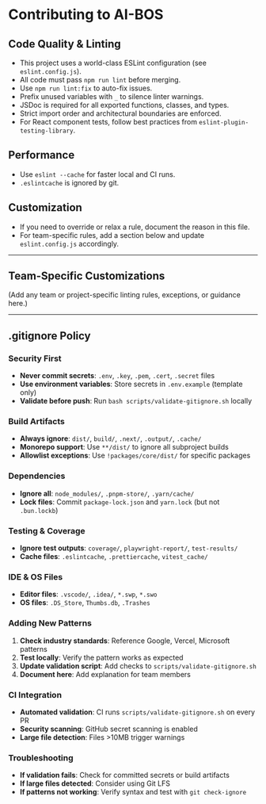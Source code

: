 # Contributing to AI-BOS

## Code Quality & Linting

- This project uses a world-class ESLint configuration (see `eslint.config.js`).
- All code must pass `npm run lint` before merging.
- Use `npm run lint:fix` to auto-fix issues.
- Prefix unused variables with `_` to silence linter warnings.
- JSDoc is required for all exported functions, classes, and types.
- Strict import order and architectural boundaries are enforced.
- For React component tests, follow best practices from `eslint-plugin-testing-library`.

## Performance

- Use `eslint --cache` for faster local and CI runs.
- `.eslintcache` is ignored by git.

## Customization

- If you need to override or relax a rule, document the reason in this file.
- For team-specific rules, add a section below and update `eslint.config.js` accordingly.

---

## Team-Specific Customizations

(Add any team or project-specific linting rules, exceptions, or guidance here.)

---

## .gitignore Policy

### Security First

- **Never commit secrets**: `.env`, `.key`, `.pem`, `.cert`, `.secret` files
- **Use environment variables**: Store secrets in `.env.example` (template only)
- **Validate before push**: Run `bash scripts/validate-gitignore.sh` locally

### Build Artifacts

- **Always ignore**: `dist/`, `build/`, `.next/`, `.output/`, `.cache/`
- **Monorepo support**: Use `**/dist/` to ignore all subproject builds
- **Allowlist exceptions**: Use `!packages/core/dist/` for specific packages

### Dependencies

- **Ignore all**: `node_modules/`, `.pnpm-store/`, `.yarn/cache/`
- **Lock files**: Commit `package-lock.json` and `yarn.lock` (but not `.bun.lockb`)

### Testing & Coverage

- **Ignore test outputs**: `coverage/`, `playwright-report/`, `test-results/`
- **Cache files**: `.eslintcache`, `.prettiercache`, `vitest_cache/`

### IDE & OS Files

- **Editor files**: `.vscode/`, `.idea/`, `*.swp`, `*.swo`
- **OS files**: `.DS_Store`, `Thumbs.db`, `.Trashes`

### Adding New Patterns

1. **Check industry standards**: Reference Google, Vercel, Microsoft patterns
2. **Test locally**: Verify the pattern works as expected
3. **Update validation script**: Add checks to `scripts/validate-gitignore.sh`
4. **Document here**: Add explanation for team members

### CI Integration

- **Automated validation**: CI runs `scripts/validate-gitignore.sh` on every PR
- **Security scanning**: GitHub secret scanning is enabled
- **Large file detection**: Files >10MB trigger warnings

### Troubleshooting

- **If validation fails**: Check for committed secrets or build artifacts
- **If large files detected**: Consider using Git LFS
- **If patterns not working**: Verify syntax and test with `git check-ignore`
